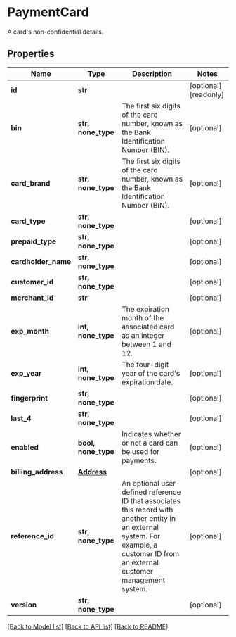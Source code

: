 # PaymentCard

A card's non-confidential details.

## Properties
Name | Type | Description | Notes
------------ | ------------- | ------------- | -------------
**id** | **str** |  | [optional] [readonly] 
**bin** | **str, none_type** | The first six digits of the card number, known as the Bank Identification Number (BIN). | [optional] 
**card_brand** | **str, none_type** | The first six digits of the card number, known as the Bank Identification Number (BIN). | [optional] 
**card_type** | **str, none_type** |  | [optional] 
**prepaid_type** | **str, none_type** |  | [optional] 
**cardholder_name** | **str, none_type** |  | [optional] 
**customer_id** | **str, none_type** |  | [optional] 
**merchant_id** | **str** |  | [optional] 
**exp_month** | **int, none_type** | The expiration month of the associated card as an integer between 1 and 12. | [optional] 
**exp_year** | **int, none_type** | The four-digit year of the card&#39;s expiration date. | [optional] 
**fingerprint** | **str, none_type** |  | [optional] 
**last_4** | **str, none_type** |  | [optional] 
**enabled** | **bool, none_type** | Indicates whether or not a card can be used for payments. | [optional] 
**billing_address** | [**Address**](Address.md) |  | [optional] 
**reference_id** | **str, none_type** | An optional user-defined reference ID that associates this record with another entity in an external system. For example, a customer ID from an external customer management system. | [optional] 
**version** | **str, none_type** |  | [optional] 

[[Back to Model list]](../../README.md#documentation-for-models) [[Back to API list]](../../README.md#documentation-for-api-endpoints) [[Back to README]](../../README.md)


